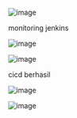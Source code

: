 ![image](https://user-images.githubusercontent.com/68781074/221351330-85231c56-0b03-49d9-9053-da1f2aa6cebb.png)


monitoring jenkins

![image](https://user-images.githubusercontent.com/68781074/222129162-ccb4e4f2-d954-43f7-8200-b0728c216741.png)

![image](https://user-images.githubusercontent.com/68781074/222129220-80873500-4916-4876-9ce3-ccff2aa4e25d.png)

cicd berhasil

![image](https://user-images.githubusercontent.com/68781074/222135286-4571681b-393f-4352-880d-d88be4e45fd8.png)

![image](https://user-images.githubusercontent.com/68781074/222135315-21d27486-4a58-4e0b-a42b-0a055fe87d4c.png)
